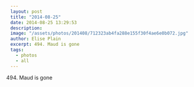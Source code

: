 ```yaml
---
layout: post
title: "2014-08-25"
date: 2014-08-25 13:29:53
description: 
image: "/assets/photos/201408/712323ab4fa288e155f30f4ae6e0b072.jpg"
author: Elise Plain
excerpt: 494. Maud is gone
tags: 
  - photos
  - all
---
```


494. Maud is gone
<p></p>
